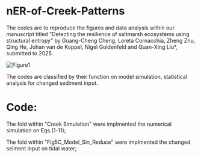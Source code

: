# nER-of-Creek-Patterns

The codes are to reproduce the figures and data analysis within our manuscript titled "Detecting the resilience of saltmarsh ecosystems using structural entropy" by Guang-Cheng Cheng, Loreta Cornacchia, Zheng Zhu, Qing He, Johan van de Koppel, Nigel Goldenfeld and Quan-Xing Liu*, submitted to 2025.

![Figure1](Figure1.jpg)

The codes are classified by their function on model simulation, statistical analysis for changed sediment input. 

# Code:

The fold within "Creek Simulation" were implmented the numerical simulation on Eqs.(1-11);

The fold within "Fig5C_Model_Sin_Reduce" were implmented the changed seiment input on tidal water;

